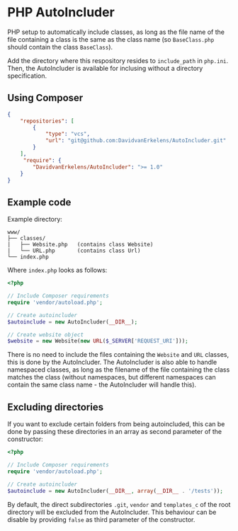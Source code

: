 # PHP AutoIncluder
PHP setup to automatically include classes, as long as the file name of the file containing a class is the same as the class name (so ```BaseClass.php``` should contain the class ```BaseClass```).

Add the directory where this respository resides to ```include_path``` in ```php.ini```. Then, the AutoIncluder is available for inclusing without a directory specification.

## Using Composer
```json
{
    "repositories": [
        {
            "type": "vcs",
            "url": "git@github.com:DavidvanErkelens/AutoIncluder.git"
        }
    ],
     "require": {
        "DavidvanErkelens/AutoIncluder": ">= 1.0"
    }
}
```
## Example code
Example directory:
```
www/
├── classes/
|   ├── Website.php   (contains class Website)
|   └── URL.php       (contains class Url)
└── index.php
```

Where ```index.php``` looks as follows:
```php
<?php

// Include Composer requirements
require 'vendor/autoload.php';

// Create autoincluder
$autoinclude = new AutoIncluder(__DIR__);

// Create website object
$website = new Website(new URL($_SERVER['REQUEST_URI']));
```

There is no need to include the files containing the `Website` and `URL` classes, this is done by the AutoIncluder. The AutoIncluder is also able to handle namespaced classes, as long as the filename of the file containing the class matches the class (without namespaces, but different namespaces can contain the same class name - the AutoIncluder will handle this).

## Excluding directories
If you want to exclude certain folders from being autoincluded, this can be done by passing these directories in an array as second parameter of the constructor:
```php
<?php

// Include Composer requirements
require 'vendor/autoload.php';

// Create autoincluder
$autoinclude = new AutoIncluder(__DIR__, array(__DIR__ . '/tests'));
```

By default, the direct subdirectories `.git`, `vendor` and `templates_c` of the root directory will be excluded from the AutoIncluder. This behaviour can be disable by providing `false` as third parameter of the constructor.
